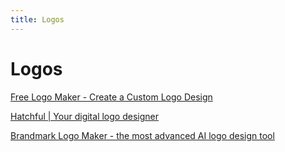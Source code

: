 ```yaml
---
title: Logos
---
```


# Logos

[Free Logo Maker - Create a Custom Logo Design](https://www.namecheap.com/logo-maker/)

[Hatchful | Your digital logo designer](https://hatchful.shopify.com/)

[Brandmark Logo Maker - the most advanced AI logo design tool](https://brandmark.io/)
